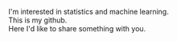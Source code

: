 I'm interested in statistics and machine learning.  
This is my github.  
Here I'd like to share something with you.

<!---
caimingrui832/caimingrui832 is a ✨ special ✨ repository because its `README.md` (this file) appears on your GitHub profile.
You can click the Preview link to take a look at your changes.
--->
